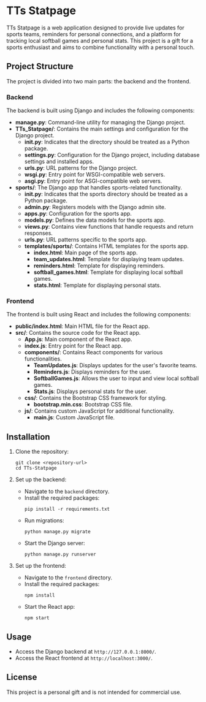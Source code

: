 # TTs Statpage

TTs Statpage is a web application designed to provide live updates for sports teams, reminders for personal connections, and a platform for tracking local softball games and personal stats. This project is a gift for a sports enthusiast and aims to combine functionality with a personal touch.

## Project Structure

The project is divided into two main parts: the backend and the frontend.

### Backend

The backend is built using Django and includes the following components:

- **manage.py**: Command-line utility for managing the Django project.
- **TTs_Statpage/**: Contains the main settings and configuration for the Django project.
  - **__init__.py**: Indicates that the directory should be treated as a Python package.
  - **settings.py**: Configuration for the Django project, including database settings and installed apps.
  - **urls.py**: URL patterns for the Django project.
  - **wsgi.py**: Entry point for WSGI-compatible web servers.
  - **asgi.py**: Entry point for ASGI-compatible web servers.
- **sports/**: The Django app that handles sports-related functionality.
  - **__init__.py**: Indicates that the sports directory should be treated as a Python package.
  - **admin.py**: Registers models with the Django admin site.
  - **apps.py**: Configuration for the sports app.
  - **models.py**: Defines the data models for the sports app.
  - **views.py**: Contains view functions that handle requests and return responses.
  - **urls.py**: URL patterns specific to the sports app.
  - **templates/sports/**: Contains HTML templates for the sports app.
    - **index.html**: Main page of the sports app.
    - **team_updates.html**: Template for displaying team updates.
    - **reminders.html**: Template for displaying reminders.
    - **softball_games.html**: Template for displaying local softball games.
    - **stats.html**: Template for displaying personal stats.

### Frontend

The frontend is built using React and includes the following components:

- **public/index.html**: Main HTML file for the React app.
- **src/**: Contains the source code for the React app.
  - **App.js**: Main component of the React app.
  - **index.js**: Entry point for the React app.
  - **components/**: Contains React components for various functionalities.
    - **TeamUpdates.js**: Displays updates for the user's favorite teams.
    - **Reminders.js**: Displays reminders for the user.
    - **SoftballGames.js**: Allows the user to input and view local softball games.
    - **Stats.js**: Displays personal stats for the user.
  - **css/**: Contains the Bootstrap CSS framework for styling.
    - **bootstrap.min.css**: Bootstrap CSS file.
  - **js/**: Contains custom JavaScript for additional functionality.
    - **main.js**: Custom JavaScript file.

## Installation

1. Clone the repository:
   ```
   git clone <repository-url>
   cd TTs-Statpage
   ```

2. Set up the backend:
   - Navigate to the `backend` directory.
   - Install the required packages:
     ```
     pip install -r requirements.txt
     ```
   - Run migrations:
     ```
     python manage.py migrate
     ```
   - Start the Django server:
     ```
     python manage.py runserver
     ```

3. Set up the frontend:
   - Navigate to the `frontend` directory.
   - Install the required packages:
     ```
     npm install
     ```
   - Start the React app:
     ```
     npm start
     ```

## Usage

- Access the Django backend at `http://127.0.0.1:8000/`.
- Access the React frontend at `http://localhost:3000/`.

## License

This project is a personal gift and is not intended for commercial use.
